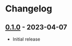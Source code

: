 # Changelog

## [0.1.0] - 2023-04-07

- Initial release

<!-- http://keepachangelog.com/ -->

<!-- [0.1.1]: https://github.com/zce/md2png/compare/v0.1.0...v0.1.1 -->
[0.1.0]: https://github.com/zce/md2png/releases/tag/v0.1.0
